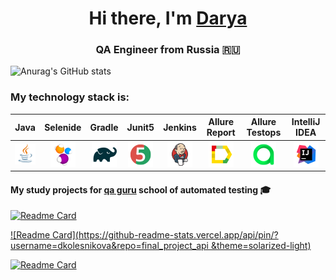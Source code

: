 <h1 align="center">Hi there, I'm <a href="(https://github.com/dkolesnikova)" target="_blank">Darya</a> 
<h3 align="center">QA Engineer from Russia 🇷🇺</h3>

<!--
**dkolesnikova/dkolesnikova** is a ✨ _special_ ✨ repository because its `README.md` (this file) appears on your GitHub profile.
-->
![Anurag's GitHub stats](https://github-readme-stats.vercel.app/api?username=dkolesnikova&show_icons=true&bg_color=00000000)


  ### My technology stack is:

| Java | Selenide | Gradle | Junit5 |  Jenkins | Allure Report | Allure Testops | IntelliJ IDEA |
|:------:|:----:|:------:|:------:|:-------------:|:---------:|:---------:|:--------:|
|![Java](icons/Java.png)| ![Selenide](icons/Selenide.png) | ![Gradle](icons/Gradle.png) | ![JUnit5](icons/JUnit5.png) |  ![Jenkins](icons/Jenkins.png) | ![Allure Report](icons/Allure_Report.png) | ![AllureTestOps](icons/AllureTestOps.png) | ![Intelij_IDEA](icons/Intelij_IDEA.png) |

#### My study projects for [qa guru](https://qa.guru/) school of automated testing :mortar_board:

[![Readme Card](https://github-readme-stats.vercel.app/api/pin/?username=dkolesnikova&repo=HeadHunter_diplom&theme=solarized-light)](https://github.com/dkolesnikova/HeadHunter_diplom)

[![Readme Card](https://github-readme-stats.vercel.app/api/pin/?username=dkolesnikova&repo=final_project_api
&theme=solarized-light)](https://github.com/dkolesnikova/final_project_api)

[![Readme Card](https://github-readme-stats.vercel.app/api/pin/?username=dkolesnikova&repo=final_project_mobile&theme=solarized-light)](https://github.com/dkolesnikova/final_project_mobile)

<!--
**dkolesnikova/dkolesnikova** is a ✨ _special_ ✨ repository because its `README.md` (this file) appears on your GitHub profile.
  
### You can find me on:

+  Telegram - https://t.me/dkolesni
+  Email - dkolesnikova1999@bk.ru

_Thank you for your attention_  


